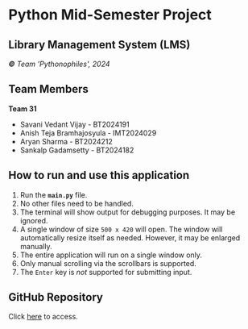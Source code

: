 Python Mid-Semester Project
===========================

Library Management System (LMS)
-------------------------------

_**©** Team 'Pythonophiles', 2024_

## Team Members
**Team 31**
* Savani Vedant Vijay      - BT2024191
* Anish Teja Bramhajosyula - IMT2024029
* Aryan Sharma             - BT2024212
* Sankalp Gadamsetty       - BT2024182

## How to run and use this application
1. Run the **`main.py`** file.
2. No other files need to be handled.
3. The terminal will show output for debugging purposes. It may be ignored.
4. A single window of size `500 x 420` will open. The window will automatically resize itself as needed. However, it may be enlarged manually.
5. The entire application will run on a single window only.
6. Only manual scrolling via the scrollbars is supported.
7. The `Enter` key is _not_ supported for submitting input.

## GitHub Repository
Click [here](https://github.com/Vedant-Savani/Python_M_Sem_1_24) to access.
